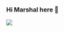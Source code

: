 ### Hi Marshal here 👋

![](https://github-readme-stats.vercel.app/api?username=Marshal&theme=radical)

